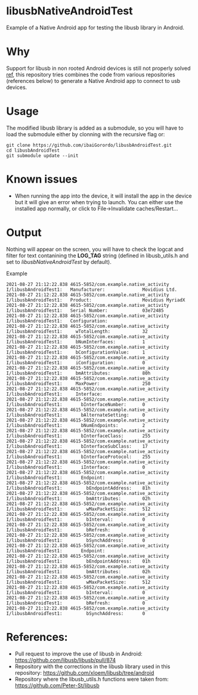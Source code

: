# libusbNativeAndroidTest
 Example of a Native Android app for testing the libusb library in Android.
 
# Why
Support for libusb in non rooted Android devices is still not properly solved [ref](https://github.com/libusb/libusb/pull/874), this repository tries combines the code from various repositories (references below) to generate a Native Android app to connect to usb devices.

# Usage
The modified libusb library is added as a submodule, so you will have to load the submodule either by clonning with the recursive flag or:

```
git clone https://github.com/ibaiGorordo/libusbAndroidTest.git
cd libusbAndroidTest
git submodule update --init
```

# Known issues
- When running the app into the device, it will install the app in the device but it will give an error when trying to launch. You can either use the installed app normally, or click to File->Invalidate caches/Restart...


# Output
Nothing will appear on the screen, you will have to check the logcat and filter for text contanining the **LOG_TAG** string (defined in libusb_utils.h and set to *libusbNativeAndroidTest* by default).

Example
```
2021-08-27 21:12:22.838 4615-5852/com.example.native_activity I/libusbAndroidTest1:   Manufacturer:              Movidius Ltd.
2021-08-27 21:12:22.838 4615-5852/com.example.native_activity I/libusbAndroidTest1:   Product:                   Movidius MyriadX
2021-08-27 21:12:22.838 4615-5852/com.example.native_activity I/libusbAndroidTest1:   Serial Number:             03e72485
2021-08-27 21:12:22.838 4615-5852/com.example.native_activity I/libusbAndroidTest1:   Configuration:
2021-08-27 21:12:22.838 4615-5852/com.example.native_activity I/libusbAndroidTest1:     wTotalLength:            32
2021-08-27 21:12:22.838 4615-5852/com.example.native_activity I/libusbAndroidTest1:     bNumInterfaces:          1
2021-08-27 21:12:22.838 4615-5852/com.example.native_activity I/libusbAndroidTest1:     bConfigurationValue:     1
2021-08-27 21:12:22.838 4615-5852/com.example.native_activity I/libusbAndroidTest1:     iConfiguration:          0
2021-08-27 21:12:22.838 4615-5852/com.example.native_activity I/libusbAndroidTest1:     bmAttributes:            80h
2021-08-27 21:12:22.838 4615-5852/com.example.native_activity I/libusbAndroidTest1:     MaxPower:                250
2021-08-27 21:12:22.838 4615-5852/com.example.native_activity I/libusbAndroidTest1:     Interface:
2021-08-27 21:12:22.838 4615-5852/com.example.native_activity I/libusbAndroidTest1:       bInterfaceNumber:      0
2021-08-27 21:12:22.838 4615-5852/com.example.native_activity I/libusbAndroidTest1:       bAlternateSetting:     0
2021-08-27 21:12:22.838 4615-5852/com.example.native_activity I/libusbAndroidTest1:       bNumEndpoints:         2
2021-08-27 21:12:22.838 4615-5852/com.example.native_activity I/libusbAndroidTest1:       bInterfaceClass:       255
2021-08-27 21:12:22.838 4615-5852/com.example.native_activity I/libusbAndroidTest1:       bInterfaceSubClass:    17
2021-08-27 21:12:22.838 4615-5852/com.example.native_activity I/libusbAndroidTest1:       bInterfaceProtocol:    255
2021-08-27 21:12:22.838 4615-5852/com.example.native_activity I/libusbAndroidTest1:       iInterface:            0
2021-08-27 21:12:22.838 4615-5852/com.example.native_activity I/libusbAndroidTest1:       Endpoint:
2021-08-27 21:12:22.838 4615-5852/com.example.native_activity I/libusbAndroidTest1:         bEndpointAddress:    81h
2021-08-27 21:12:22.838 4615-5852/com.example.native_activity I/libusbAndroidTest1:         bmAttributes:        02h
2021-08-27 21:12:22.838 4615-5852/com.example.native_activity I/libusbAndroidTest1:         wMaxPacketSize:      512
2021-08-27 21:12:22.838 4615-5852/com.example.native_activity I/libusbAndroidTest1:         bInterval:           0
2021-08-27 21:12:22.838 4615-5852/com.example.native_activity I/libusbAndroidTest1:         bRefresh:            0
2021-08-27 21:12:22.838 4615-5852/com.example.native_activity I/libusbAndroidTest1:         bSynchAddress:       0
2021-08-27 21:12:22.838 4615-5852/com.example.native_activity I/libusbAndroidTest1:       Endpoint:
2021-08-27 21:12:22.838 4615-5852/com.example.native_activity I/libusbAndroidTest1:         bEndpointAddress:    01h
2021-08-27 21:12:22.838 4615-5852/com.example.native_activity I/libusbAndroidTest1:         bmAttributes:        02h
2021-08-27 21:12:22.838 4615-5852/com.example.native_activity I/libusbAndroidTest1:         wMaxPacketSize:      512
2021-08-27 21:12:22.838 4615-5852/com.example.native_activity I/libusbAndroidTest1:         bInterval:           0
2021-08-27 21:12:22.838 4615-5852/com.example.native_activity I/libusbAndroidTest1:         bRefresh:            0
2021-08-27 21:12:22.838 4615-5852/com.example.native_activity I/libusbAndroidTest1:         bSynchAddress:       0
```

# References:
- Pull request to improve the use of libusb in Android: https://github.com/libusb/libusb/pull/874
- Repository with the corrections in the libusb library used in this repository: https://github.com/xloem/libusb/tree/android
- Repository where the libusb_utils.h functions were taken from: https://github.com/Peter-St/libusb


